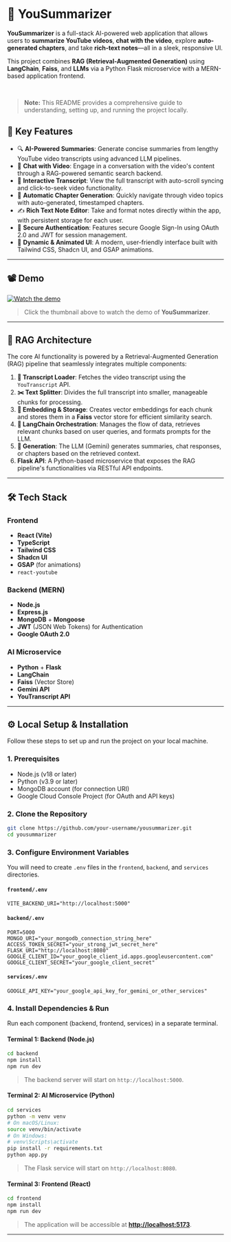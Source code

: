 # 🎥 YouSummarizer

[](https://www.google.com/search?q=) [](https://www.google.com/search?q=) [](https://www.google.com/search?q=) [](https://www.google.com/search?q=)

**YouSummarizer** is a full-stack AI-powered web application that allows users to **summarize YouTube videos**, **chat with the video**, explore **auto-generated chapters**, and take **rich-text notes**—all in a sleek, responsive UI.

This project combines **RAG (Retrieval-Augmented Generation)** using **LangChain**, **Faiss**, and **LLMs** via a Python Flask microservice with a MERN-based application frontend.

<br>

> **Note:** This README provides a comprehensive guide to understanding, setting up, and running the project locally.

## 🚀 Key Features

  - 🔍 **AI-Powered Summaries**: Generate concise summaries from lengthy YouTube video transcripts using advanced LLM pipelines.
  - 💬 **Chat with Video**: Engage in a conversation with the video's content through a RAG-powered semantic search backend.
  - 📄 **Interactive Transcript**: View the full transcript with auto-scroll syncing and click-to-seek video functionality.
  - 🧩 **Automatic Chapter Generation**: Quickly navigate through video topics with auto-generated, timestamped chapters.
  - ✍️ **Rich Text Note Editor**: Take and format notes directly within the app, with persistent storage for each user.
  - 🔐 **Secure Authentication**: Features secure Google Sign-In using OAuth 2.0 and JWT for session management.
  - 🌈 **Dynamic & Animated UI**: A modern, user-friendly interface built with Tailwind CSS, Shadcn UI, and GSAP animations.

-----

## 📽️ Demo

[![Watch the demo](https://img.youtube.com/vi/993lIF3qSVY/hqdefault.jpg)](https://youtu.be/993lIF3qSVY)

> Click the thumbnail above to watch the demo of **YouSummarizer**.


-----

## 🧠 RAG Architecture

The core AI functionality is powered by a Retrieval-Augmented Generation (RAG) pipeline that seamlessly integrates multiple components:

1.  **📜 Transcript Loader**: Fetches the video transcript using the `YouTranscript` API.
2.  **✂️ Text Splitter**: Divides the full transcript into smaller, manageable chunks for processing.
3.  **🧠 Embedding & Storage**: Creates vector embeddings for each chunk and stores them in a **Faiss** vector store for efficient similarity search.
4.  **🔗 LangChain Orchestration**: Manages the flow of data, retrieves relevant chunks based on user queries, and formats prompts for the LLM.
5.  **🤖 Generation**: The LLM (Gemini) generates summaries, chat responses, or chapters based on the retrieved context.
6.  **Flask API**: A Python-based microservice that exposes the RAG pipeline's functionalities via RESTful API endpoints.

-----

## 🛠️ Tech Stack

### Frontend

  - **React (Vite)**
  - **TypeScript**
  - **Tailwind CSS**
  - **Shadcn UI**
  - **GSAP** (for animations)
  - `react-youtube`

### Backend (MERN)

  - **Node.js**
  - **Express.js**
  - **MongoDB** + **Mongoose**
  - **JWT** (JSON Web Tokens) for Authentication
  - **Google OAuth 2.0**

### AI Microservice

  - **Python** + **Flask**
  - **LangChain**
  - **Faiss** (Vector Store)
  - **Gemini API**
  - **YouTranscript API**

-----

## ⚙️ Local Setup & Installation

Follow these steps to set up and run the project on your local machine.

### 1\. Prerequisites

  - Node.js (v18 or later)
  - Python (v3.9 or later)
  - MongoDB account (for connection URI)
  - Google Cloud Console Project (for OAuth and API keys)

### 2\. Clone the Repository

```bash
git clone https://github.com/your-username/yousummarizer.git
cd yousummarizer
```

### 3\. Configure Environment Variables

You will need to create `.env` files in the `frontend`, `backend`, and `services` directories.


#### `frontend/.env`

```env
VITE_BACKEND_URI="http://localhost:5000"
```

#### `backend/.env`

```env
PORT=5000
MONGO_URI="your_mongodb_connection_string_here"
ACCESS_TOKEN_SECRET="your_strong_jwt_secret_here"
FLASK_URI="http://localhost:8080"
GOOGLE_CLIENT_ID="your_google_client_id.apps.googleusercontent.com"
GOOGLE_CLIENT_SECRET="your_google_client_secret"
```

#### `services/.env`

```env
GOOGLE_API_KEY="your_google_api_key_for_gemini_or_other_services"
```

### 4\. Install Dependencies & Run

Run each component (backend, frontend, services) in a separate terminal.

#### **Terminal 1: Backend (Node.js)**

```bash
cd backend
npm install
npm run dev
```

> The backend server will start on `http://localhost:5000`.

#### **Terminal 2: AI Microservice (Python)**

```bash
cd services
python -m venv venv
# On macOS/Linux:
source venv/bin/activate
# On Windows:
# venv\Scripts\activate
pip install -r requirements.txt
python app.py
```

> The Flask service will start on `http://localhost:8080`.

#### **Terminal 3: Frontend (React)**

```bash
cd frontend
npm install
npm run dev
```

> The application will be accessible at **[http://localhost:5173](https://www.google.com/search?q=http://localhost:5173)**.

-----
